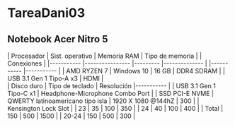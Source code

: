 # TareaDani03

## Notebook Acer Nitro 5

| Procesador | Sist. operativo | Memoria RAM | Tipo de memoria |                            | Conexiones |
|----------- |---------------- |--------- |-------------- |                                 |----------- |----------- |
| AMD RYZEN 7 | Windows 10 | 16 GB | DDR4 SDRAM |                                           | USB 3.1 Gen 1 Tipo-A x3 | HDMI |   
| Disco duro | Tipo de teclado | Resolución |----------- |                                  | USB 3.1 Gen 1 Tipo-C x1 |  Headphone-Microphone Combo Port |
| SSD PCI-E NVME | QWERTY latinoamericano tipo isla | 1920 X 1080 @144hZ | 300 |            | Kensington Lock Slot |
| 23 | 35 | 100 | 350 |
| 24 | 40 | 100 | 400 |
| Total | 150 | 500 | 1500 |
| 20-24 | 150 | 500 | 300 |
